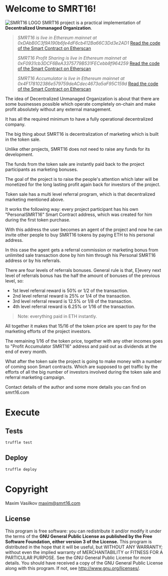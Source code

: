 
# Welcome to SMRT16!

![SMRT16 LOGO](https://smrt16.com/assets/img/smrt16-with-text-logo.png)
SMRT16 project is a practical implementation of **Decentralized Unmanaged Organization**.

> *SMRT16 is live in Ethereum mainnet at 0xDAbB0C3f9A190b6fe4dF6cb412Ba66C3Dd3e2AD1*
> [Read the code of the Smart Contract on Etherscan](https://etherscan.io/address/0xdabb0c3f9a190b6fe4df6cb412ba66c3dd3e2ad1#readContract)
> 
> *SMRT16 Profit Sharing is live in Ethereum mainnet at 0xF0931cb3DCF6BeA3375779B531FECebb8f964259*
> [Read the code of the Smart Contract on Etherscan](https://etherscan.io/address/0xF0931cb3DCF6BeA3375779B531FECebb8f964259#readContract)
> 
> *SMRT16 Accumulator is live in Ethereum mainnet at 0x4F178102386e579759deACdec4673a5aF95C159d*
> [Read the code of the Smart Contract on Etherscan](https://etherscan.io/address/0x4F178102386e579759deACdec4673a5aF95C159d#readContract)
 

The idea of Decentralized Unmanaged Organization is about that there are some businesses possible which operate completely on-chain and make profit absolutely without any external management.

It has all the required minimum to have a fully operational decentralized company.


The big thing about SMRT16 is decentralization of marketing which is built in the token sale.

Unlike other projects, SMRT16 does not need to raise any funds for its development.

The funds from the token sale are instantly paid back to the project participants as marketing bonuses.

The goal of the project is to raise the people's attention which later will be monetized for the long lasting profit again back for investors of the project.

Token sale has a multi level referral program, which is that decentralized marketing mentioned above.

It works the following way: every project participant has his own "PersonalSMRT16" Smart Contract address, which was created for him during the first token purchase.

With this address the user becomes an agent of the project and now he can invite other people to buy SMRT16 tokens by paying ETH to his personal address.

In this case the agent gets a referral commission or marketing bonus from unlimited sale transaction done by him him through his Personal SMRT16 address or by his referrals.

There are four levels of referrals bonuses. General rule is that, E]every next level of referrals bonus has the half the amount of bonuses of the previous level, so:

 - 1st level referral reward is 50%   or 1/2  of the transaction.
 - 2nd level referral reward is 25%   or 1/4  of the transaction.
 - 3rd level referral reward is 12.5% or 1/8  of the transaction.
 - 4th level referral reward is 6.25% or 1/16 of the transaction.


> Note: everything paid in ETH instantly.

All together it makes that 15/16 of the token price are spent to pay for the marketing efforts of the project investors.

The remaining 1/16 of the token price, together with any other incomes goes to "Profit Accumulator SMRT16" address and paid out as dividends at the end of every month.

What after the token sale the project is going to make money with a number of coming soon Smart contracts. Which are supposed to get traffic by the efforts of all the big number of investors involved during the token sale and referral marketing campaign.

  

Contact details of the author and some more details you can find on smrt16.com

# Execute
## Tests

    truffle test

## Deploy

    truffle deploy

# Copyright


  Maxim Vasilkov 
  maxim@smrt16.com
  
## License

This program is free software: you can redistribute it and/or modify
it under the terms of the **GNU General Public License as published by the Free Software Foundation, either version 3 of the License.**
This program is distributed in the hope that it will be useful,
but WITHOUT ANY WARRANTY; without even the implied warranty of MERCHANTABILITY or FITNESS FOR A PARTICULAR PURPOSE.  See the GNU General Public License for more details.
You should have received a copy of the GNU General Public License
along with this program.  If not, see <http://www.gnu.org/licenses/>.
